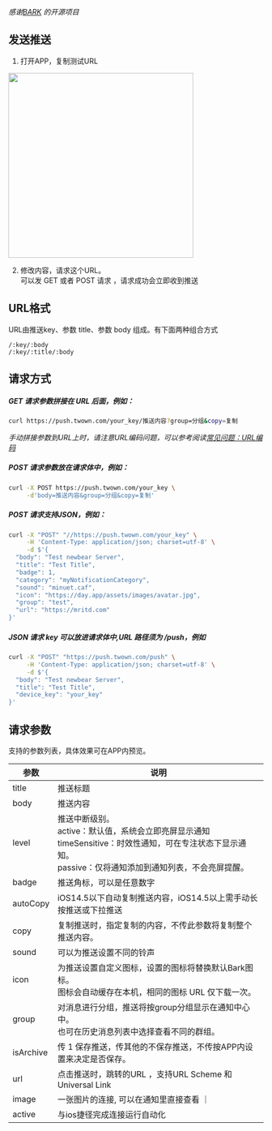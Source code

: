  *感谢[BARK](https://github.com/Finb/Bark) 的开源项目*

## 发送推送 
1. 打开APP，复制测试URL 

<img src="../_media/example.jpg" width=365 />

2. 修改内容，请求这个URL。<br>
可以发 GET 或者 POST 请求 ，请求成功会立即收到推送 

## URL格式
URL由推送key、参数 title、参数 body 组成。有下面两种组合方式

```
/:key/:body 
/:key/:title/:body 
```

## 请求方式
##### GET 请求参数拼接在 URL 后面，例如：
```sh
curl https://push.twown.com/your_key/推送内容?group=分组&copy=复制
```
*手动拼接参数到URL上时，请注意URL编码问题，可以参考阅读[常见问题：URL编码](/faq?id=%e6%8e%a8%e9%80%81%e7%89%b9%e6%ae%8a%e5%ad%97%e7%ac%a6%e5%af%bc%e8%87%b4%e6%8e%a8%e9%80%81%e5%a4%b1%e8%b4%a5%ef%bc%8c%e6%af%94%e5%a6%82-%e6%8e%a8%e9%80%81%e5%86%85%e5%ae%b9%e5%8c%85%e5%90%ab%e9%93%be%e6%8e%a5%ef%bc%8c%e6%88%96%e6%8e%a8%e9%80%81%e5%bc%82%e5%b8%b8-%e6%af%94%e5%a6%82-%e5%8f%98%e6%88%90%e7%a9%ba%e6%a0%bc)*

##### POST 请求参数放在请求体中，例如：
```sh
curl -X POST https://push.twown.com/your_key \
     -d'body=推送内容&group=分组&copy=复制'
```
##### POST 请求支持JSON，例如：
```sh
curl -X "POST" "//https://push.twown.com/your_key" \
     -H 'Content-Type: application/json; charset=utf-8' \
     -d $'{
  "body": "Test newbear Server",
  "title": "Test Title",
  "badge": 1,
  "category": "myNotificationCategory",
  "sound": "minuet.caf",
  "icon": "https://day.app/assets/images/avatar.jpg",
  "group": "test",
  "url": "https://mritd.com"
}'
```

##### JSON 请求 key 可以放进请求体中,URL 路径须为 /push，例如
```sh
curl -X "POST" "https://push.twown.com/push" \
     -H 'Content-Type: application/json; charset=utf-8' \
     -d $'{
  "body": "Test newbear Server",
  "title": "Test Title",
  "device_key": "your_key"
}'
```

## 请求参数
支持的参数列表，具体效果可在APP内预览。

| 参数 | 说明 |
| ----- | ----------- |
| title | 推送标题 |
| body | 推送内容 |
| level | 推送中断级别。 <br>active：默认值，系统会立即亮屏显示通知<br>timeSensitive：时效性通知，可在专注状态下显示通知。<br>passive：仅将通知添加到通知列表，不会亮屏提醒。 |
| badge | 推送角标，可以是任意数字 |
| autoCopy | iOS14.5以下自动复制推送内容，iOS14.5以上需手动长按推送或下拉推送 |
| copy | 复制推送时，指定复制的内容，不传此参数将复制整个推送内容。 |
| sound | 可以为推送设置不同的铃声 |
| icon | 为推送设置自定义图标，设置的图标将替换默认Bark图标。<br>图标会自动缓存在本机，相同的图标 URL 仅下载一次。 |
| group | 对消息进行分组，推送将按group分组显示在通知中心中。<br>也可在历史消息列表中选择查看不同的群组。 |
| isArchive | 传 1 保存推送，传其他的不保存推送，不传按APP内设置来决定是否保存。 |
| url | 点击推送时，跳转的URL ，支持URL Scheme 和 Universal Link |
| image | 一张图片的连接, 可以在通知里直接查看 ｜
| active | 与ios捷径完成连接运行自动化 |